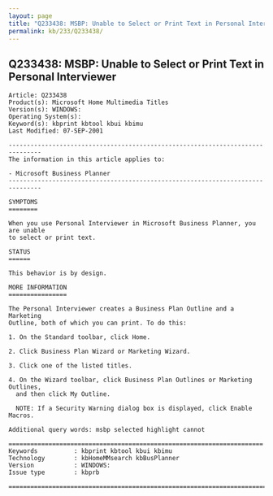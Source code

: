 ```yaml
---
layout: page
title: "Q233438: MSBP: Unable to Select or Print Text in Personal Interviewer"
permalink: kb/233/Q233438/
---
```


## Q233438: MSBP: Unable to Select or Print Text in Personal Interviewer

	Article: Q233438
	Product(s): Microsoft Home Multimedia Titles
	Version(s): WINDOWS:
	Operating System(s): 
	Keyword(s): kbprint kbtool kbui kbimu
	Last Modified: 07-SEP-2001
	
	-------------------------------------------------------------------------------
	The information in this article applies to:
	
	- Microsoft Business Planner 
	-------------------------------------------------------------------------------
	
	SYMPTOMS
	========
	
	When you use Personal Interviewer in Microsoft Business Planner, you are unable
	to select or print text.
	
	STATUS
	======
	
	This behavior is by design.
	
	MORE INFORMATION
	================
	
	The Personal Interviewer creates a Business Plan Outline and a Marketing
	Outline, both of which you can print. To do this:
	
	1. On the Standard toolbar, click Home.
	
	2. Click Business Plan Wizard or Marketing Wizard.
	
	3. Click one of the listed titles.
	
	4. On the Wizard toolbar, click Business Plan Outlines or Marketing Outlines,
	  and then click My Outline.
	
	  NOTE: If a Security Warning dialog box is displayed, click Enable Macros.
	
	Additional query words: msbp selected highlight cannot
	
	======================================================================
	Keywords          : kbprint kbtool kbui kbimu 
	Technology        : kbHomeMMsearch kbBusPlanner
	Version           : WINDOWS:
	Issue type        : kbprb
	
	=============================================================================
	
